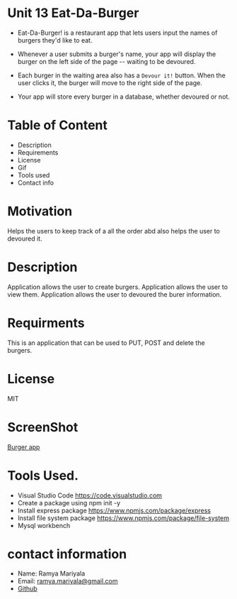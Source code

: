 

# Unit 13 Eat-Da-Burger

* Eat-Da-Burger! is a restaurant app that lets users input the names of burgers they'd like to eat.

* Whenever a user submits a burger's name, your app will display the burger on the left side of the page -- waiting to be devoured.

* Each burger in the waiting area also has a `Devour it!` button. When the user clicks it, the burger will move to the right side of the page.

* Your app will store every burger in a database, whether devoured or not.

# Table of Content
- Description
- Requirements
- License
- Gif
- Tools used
- Contact info

# Motivation
Helps the users to keep track of a all the order abd also helps the user to devoured it.

# Description
Application allows the user to create burgers.
Application allows the user to view them.
Application allows the user to devoured the burer information.

# Requirments
This is an application that can be used to PUT, POST and delete the burgers.

# License
MIT

# ScreenShot
[Burger app](public\assets\images\Capture.PNG)

# Tools Used.
- Visual Studio Code https://code.visualstudio.com
- Create a package using npm init -y
- Install express package https://www.npmjs.com/package/express
- Install file system package https://www.npmjs.com/package/file-system
- Mysql workbench 

# contact information
- Name: Ramya Mariyala
- Email: ramya.mariyala@gmail.com
- [Github](https://github.com/Ramyamariyala/mysql-employee-tracker.git)
